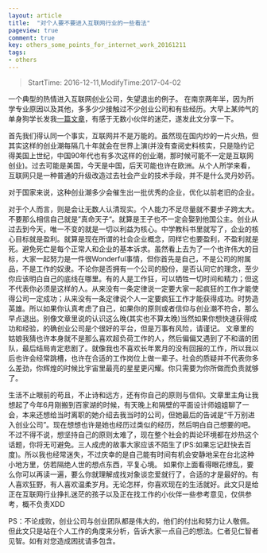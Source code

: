 ```yaml
---
layout: article
title:  "对个人要不要进入互联网行业的一些看法"
pageview: true
comment: true
key: others_some_points_for_internet_work_20161211
tags:
- others
---
```



> StartTime: 2016-12-11,ModifyTime:2017-04-02

一个典型的热情进入互联网创业公司，失望退出的例子。 在南京两年半，因为所学专业原因以及其他，多多少少接触过不少创业公司和有些经历。大早上某帅气的单身狗学长发我[一篇文章](http://mp.weixin.qq.com/s?__biz=MzA4MTkxMzU3NQ==&mid=2651008248&idx=1&sn=4a9d81aab9c99affdb38dfacebc9c2e9&chksm=847a3f70b30db666f38ae3be7d7527764e95f89501c30ceb1961b46036619bf51b9ab6d3fe3f&mpshare=1&scene=1&srcid=1211IRFtOHsciWTlElXyjAWN#rd)，有感于无数小伙伴的迷茫，遂发此文分享一下。  

<!---more--->

首先我们得认同一个事实，互联网并不是万能的。虽然现在国内炒的一片火热，但其实这样的创业潮每隔几十年就会在世界上演(并没有查阅史料核实，只是隐约记得美国上世纪，中国90年代也有多次这样的创业潮，那时候可能不一定是互联网创业)。过去可能是美国，今天是中国，后天可能也许在欧洲。从个人所学来看，互联网只是一种普通的升级改造过去社会产业的技术手段，并不是什么灵丹妙药。  

对于国家来说，这种创业潮多少会催生出一批优秀的企业，优化以前老旧的企业。  

对于个人而言，则是会让无数人认清现实。个人能力不足尽量就不要步子跨太大。不要那么相信自己就是”真命天子“。就算是王子也不一定会娶到他国公主。创业从过去到今天，唯一不变的就是一切以利益为核心。中学教科书里就写了，企业的核心目标就是盈利。就算是现在所谓的社会企业概念，同样它也要盈利，不盈利就是死。避免死亡是每个正常人和企业的基本诉求。虽然看上去为了一个也许伟大的目标，大家一起努力是一件很Wonderful事情，但你首先是自己，不是公司的附属品，不是工作的奴隶。不论你是否拥有一个公司的股份，是否认同它的理念，至少你应该明白自己的底线在哪里。有的人是工作狂，可以牺牲一切时间和精力；但这不代表你必须是这样的人。从来没有一条定律说一定要大家一起疯狂的工作才能使得公司一定成功；从来没有一条定律说个人一定要疯狂工作才能获得成功。时势造英雄。所以如果你认真考虑了自己，如果你的原则或者信仰与创业潮不符合，那么早点退出。别像文章里说的认识这么晚(其实也不算太晚)当然如果你想快速获得成功和经验，的确创业公司是个很好的平台，但是万事有风险，请谨记。  文章里的姑娘我猜也许本身就不是那么喜欢超负荷工作的人，然后偏偏又遇到了不和谐的团队，最后结局肯定悲剧了。就像我也不喜欢长年累月的没有回报的工作，所以我以后也许会经常跳槽，也许在合适的工作岗位上做一辈子。社会的质疑并不代表你多么差劲，你辉煌的时候比宇宙里最亮的星星更闪耀。你只需要为你所做而负责就够了。  

生活不止眼前的苟且，不止诗和远方，还有你自己的原则与信仰。文章里主角让我想起了今年6月刚搬到百家湖的时候，有天晚上和隔壁的平面设计师姐姐聊了一会，本来还想给当时离职的她介绍去我当时的公司，但她最后的告诫是“千万别进入创业公司”。现在想想也许是她也经历过类似的经历，然后明白自己想要的吧。不过不得不说，想坚持自己的原则太难了，现在整个社会的舆论环境都在炒热这个话题，你将无可避免。三人成虎的故事大家应该不陌生了(PS:如果忘记赶快去百度)。所以我也经常迷失，不过庆幸的是自己能有时间有机会安静地呆在台北这种小地方里，仿若隔绝人世的想点东西，平复心境。  如果你上面看得眼花缭乱，要么你可以再读一遍，要么你就理解成找对象谈恋爱就行了，合适的才是最好的。有人喜欢狂野，有人喜欢温柔岁月。无论怎样，你喜欢现在的生活就好。此文只是给正在互联网行业挣扎迷茫的孩子以及正在找工作的小伙伴一些参考意见，仅供参考，概不负责XDD  

PS：不论成败，创业公司与创业团队都是伟大的，他们的付出和努力让人敬佩。但此文只是站在个人工作的角度来分析，告诉大家一点自己的想法。仁者见仁智者见智。如有对您造成困扰请多包含。

